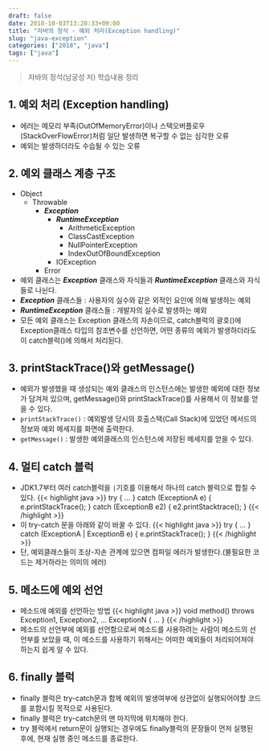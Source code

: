 ```yaml
---
draft: false
date: 2018-10-03T13:20:33+09:00
title: "자바의 정석 - 예외 처리(Exception handling)"
slug: "java-exception"
categories: ["2018", "java"]
tags: ["java"]
---
```


>자바의 정석(남궁성 저) 학습내용 정리

## 1. 예외 처리 (Exception handling)
- 에러는 메모리 부족(OutOfMemoryError)이나 스택오버플로우(StackOverFlowError)처럼 일단 발생하면 복구할 수 없는 심각한 오류
- 예외는 발생하더라도 수습될 수 있는 오류

## 2. 예외 클래스 계층 구조
- Object
  - Throwable
    - ***Exception***
      - ***RuntimeException***
        - ArithmeticException
        - ClassCastException
        - NullPointerException
        - IndexOutOfBoundException
      - IOException
    - Error
- 예외 클래스는 ***Exception*** 클래스와 자식들과 ***RuntimeException*** 클래스와 자식들로 나뉜다.
- ***Exception*** 클래스들 : 사용자의 실수와 같은 외적인 요인에 의해 발생하는 예외
- ***RuntimeException*** 클래스들 : 개발자의 실수로 발생하는 예외
- 모든 예외 클래스는 Exception 클래스의 자손이므로, catch블럭의 괄호()에 Exception클래스 타입의 참조변수를 선언하면, 어떤 종류의 예외가 발생하더라도 이 catch블럭()에 의해서 처리된다.

## 3. printStackTrace()와 getMessage()
- 예외가 발생했을 때 생성되는 예외 클래스의 인스턴스에는 발생한 예외에 대한 정보가 담겨져 있으며, getMessage()와 printStackTrace()를 사용해서 이 정보를 얻을 수 있다.
- `printStackTrace()` : 예외발생 당시의 호출스택(Call Stack)에 있었던 메서드의 정보와 예외 메세지를 화면에 출력한다.
- `getMessage()` : 발생한 예외클래스의 인스턴스에 저장된 메세지를 얻을 수 있다.

## 4. 멀티 catch 블럭
- JDK1.7부터 여러 catch블럭을 `|`기호를 이용해서 하나의 catch 블럭으로 합칠 수 있다.
  {{< highlight java >}}
try {
...
} catch (ExceptionA e)  {
    e.printStackTrace();
} catch (ExceptionB e2) {
    e2.printStacktrace();
}
{{< /highlight >}}
- 이 try-catch 문을 아래와 같이 바꿀 수 있다.
  {{< highlight java >}}
try {
...
} catch (ExceptionA | ExceptionB e) {
    e.printStackTrace();
}
{{< /highlight >}}
- 단, 예외클래스들이 조상-자손 관계에 있으면 컴파일 에러가 발생한다.(불필요한 코드는 제거하라는 의미의 에러)

## 5. 메소드에 예외 선언
- 메소드에 예외를 선언하는 방법
  {{< highlight java >}}
void method() throws Exception1, Exception2, ... ExceptionN {
...
}
{{< /highlight >}}
- 메소드의 선언부에 예외를 선언함으로써 메소드를 사용하려는 사람이 메소드의 선언부를 보았을 때, 이 메소드를 사용하기 위해서는 어떠한 예외들이 처리되어져야 하는지 쉽게 알 수 있다.

## 6. finally 블럭
- finally 블럭은 try-catch문과 함께 예외의 발생여부에 상관없이 실행되어야할 코드를 포함시킬 목적으로 사용된다.
- finally 블럭은 try-catch문의 맨 마지막에 위치해야 한다.
- try 블럭에서 return문이 실행되는 경우에도 finally블럭의 문장들이 먼저 실행된 후에, 현재 실행 중인 메소드를 종료한다.
